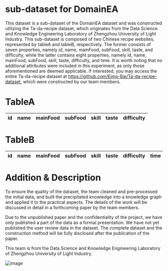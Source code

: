 # sub-dataset for DomainEA

This dataset is a sub-dataset of the DomainEA dataset and was constructed utilizing the Ta-da-recipe dataset, which originates from the Data Science and Knowledge Engineering Laboratory of Zhengzhou University of Light Industry. This sub-dataset is composed of two Chinese recipe websites, represented by tableA and tableB, respectively. The former consists of seven properties, namely id, name, mainFood, subFood, skill, taste, and difficulty, while the latter contains eight properties, namely id, name, mainFood, subFood, skill, taste, difficulty, and time. It is worth noting that no additional attributes were included in this experiment, as only those aforementioned are deemed applicable. If interested, you may access the entire Ta-da-recipe dataset at https://github.com/Eimo-Bai/Ta-da-recipe-dataset, which were constructed by our team members.

# TableA
| id | name | mainFood | subFood | skill | taste | difficulty | 
| --- | --- | --- | --- | --- | --- | --- |

# TableB
| id | name | mainFood | subFood | skill | taste | difficulty | time |
| --- | --- | --- | --- | --- | --- | --- | --- |

# Addition & Description
To ensure the quality of the dataset, the team cleaned and pre-processed the initial data, and built the precipitated knowledge into a knowledge graph and applied it to the practical aspects. The details of the work will be discussed in detail in a forthcoming paper by the team members.

Due to the unpublished paper and the confidentiality of the project, we have only published a part of the data as a formal presentation. We have not yet published the user review data in the dataset. The complete dataset and the construction method will be fully disclosed after the publication of the paper.

This team is from the Data Science and Knowledge Engineering Laboratory of Zhengzhou University of Light Industry.

![image](https://github.com/ZhongJinjun/DomainEA/assets/133090446/1d2d0ccf-341e-44c0-ba1c-5a8d0cbe078e)
